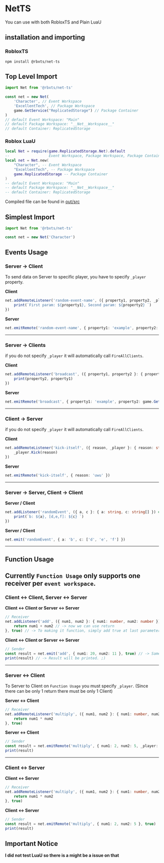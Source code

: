 # NetTS

You can use with both RobloxTS and Plain LuaU

## installation and importing

### RobloxTS

```npm
npm install @rbxts/net-ts
```

## Top Level Import
```ts
import Net from '@rbxts/net-ts'
                 
const net = new Net(
    'Character', // Event Workspace
	'ExcellentTech', // Package Workspace
	game.GetService("ReplicatedStorage") // Package Container
)
// default Event Workspace: "Main"
// default Package Workspace: "__Net__Workspace__"
// default Container: ReplicatedStorage
```

### Roblox LuaU

```lua
local Net = require(game.ReplicatedStorage.Net).default
--                  Event Workspace, Package Workspace, Package Container
local net = Net.new(
    "Character", -- Event Workspace
    "ExcellentTech", -- Package Workspace
    game.ReplicatedStorage -- Package Container
)
-- default Event Workspace: "Main"
-- default Package Workspace: "__Net__Workspace__"
-- default Container: ReplicatedStorage
```

Compiled file can be found in [out/src](out/index.lua)

## Simplest Import
```ts
import Net from '@rbxts/net-ts'

const net = new Net('Character')
```

## Events Usage

### Server -> Client

To send data on Server to specific player, you have to specify `_player` property.

**Client**
```ts
net.addRemoteListener('random-event-name', ({ property1, property2, _player }) => {
    print(`First param: ${property1}, Second param: ${property2} `)
})
```

**Server**
```ts
net.emitRemote('random-event-name', { property1: 'example', property2: game.GetService("Workspace"), _player: game.GetService("Players").FindFirstChild("Monotter") as Player })
```
---
### Server -> Clients

if you do not specify `_player` it will automatically call `FireAllClients`.

**Client**
```ts
net.addRemoteListener('broadcast', ({ property1, property2 }: { property1: string, property2: Instance }) => {
    print(property2, property1)
})
```

**Server**
```ts
net.emitRemote('broadcast', { property1: 'example', property2: game.GetService("Workspace") })
```

---
### Client -> Server

if you do not specify `_player` it will automatically call `FireAllClients`.

**Client**
```ts
net.addRemoteListener('kick-itself', ({ reason, _player }: { reason: string, _player: Player }) => {
    _player.Kick(reason)
})
```

**Server**
```ts
net.emitRemote('kick-itself', { reason: 'uwu' })
```
---
### Server -> Server, Client -> Client

**Server / Client**
```ts
net.addListener('randomEvent', ({ a, c }: { a: string, c: string[] }) => {
    print(`b: ${a}, [d,e,f]: ${c} `)
})
```

**Server / Client**
```ts
net.emit('randomEvent', { a: 'b', c: ['d', 'e', 'f'] })
```
---
## Function Usage

Currently `Function Usage` only supports one receiver per `event workspace`.
---
### Client <-> Client, Server <-> Server

**Client <-> Client or Server <-> Server**
```ts
// Receiver
net.addListener('add', ({ num1, num2 }: { num1: number, num2: number }) => {
    return num1 + num2 // -> now we can use return
}, true) // -> To making it function, simply add true at last parameter
```
**Client <-> Client or Server <-> Server**
```ts
// Sender
const result = net.emit('add', { num1: 20, num2: 11 }, true) // -> Same stuff goes here!
print(result) // -> Result will be printed. ;)
```
---
### Server <-> Client

To Server to Client on `Function Usage` you must specify `_player`. (Since there can be only 1 return there must be only 1 Client)

**Server <-> Client**
```ts
// Receiver
net.addRemoteListener('multiply', ({ num1, num2 }: { num1: number, num2: number }) => {
    return num1 * num2
}, true)
```
**Server <-> Client**
```ts
// Sender
const result = net.emitRemote('multiply', { num1: 2, num2: 5, _player: game.Players.Monotter }, true)
print(result)
```
---
### Client <-> Server

**Client <-> Server**
```ts
// Receiver
net.addRemoteListener('multiply', ({ num1, num2 }: { num1: number, num2: number }) => {
    return num1 * num2
}, true)
```

**Client <-> Server**
```ts
// Sender
const result = net.emitRemote('multiply', { num1: 2, num2: 5 }, true)
print(result)
```

## Important Notice
**I did not test LuaU so there is a might be a issue on that**